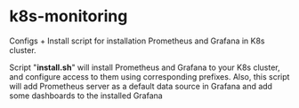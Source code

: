 # k8s-monitoring
Configs + Install script for installation Prometheus and Grafana in K8s cluster.

Script "**install.sh**" will install Prometheus and Grafana to your K8s cluster, and configure access to them using corresponding prefixes. Also, this script will add Prometheus server as a default data source in Grafana and add some dashboards to the installed Grafana
